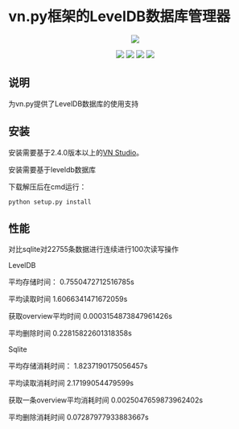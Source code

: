 # vn.py框架的LevelDB数据库管理器

<p align="center">
  <img src ="https://vnpy.oss-cn-shanghai.aliyuncs.com/vnpy-logo.png"/>
</p>

<p align="center">
    <img src ="https://img.shields.io/badge/version-1.0.0-blueviolet.svg"/>
    <img src ="https://img.shields.io/badge/platform-linux|windows-yellow.svg"/>
    <img src ="https://img.shields.io/badge/python-3.7-blue.svg" />
    <img src ="https://img.shields.io/github/license/vnpy/vnpy.svg?color=orange"/>
</p>

## 说明

为vn.py提供了LevelDB数据库的使用支持

## 安装

安装需要基于2.4.0版本以上的[VN Studio](https://www.vnpy.com)。

安装需要基于leveldb数据库

下载解压后在cmd运行：

```
python setup.py install
```

## 性能

对比sqlite对22755条数据进行连续进行100次读写操作

LevelDB

平均存储时间： 0.7550472712516785s

平均读取时间 1.6066341471672059s

获取overview平均时间 0.0003154873847961426s

平均删除时间 0.22815822601318358s

Sqlite

平均存储消耗时间： 1.8237190175056457s

平均读取消耗时间 2.17199054479599s

获取一条overview平均消耗时间 0.0025047659873962402s

平均删除消耗时间 0.07287977933883667s